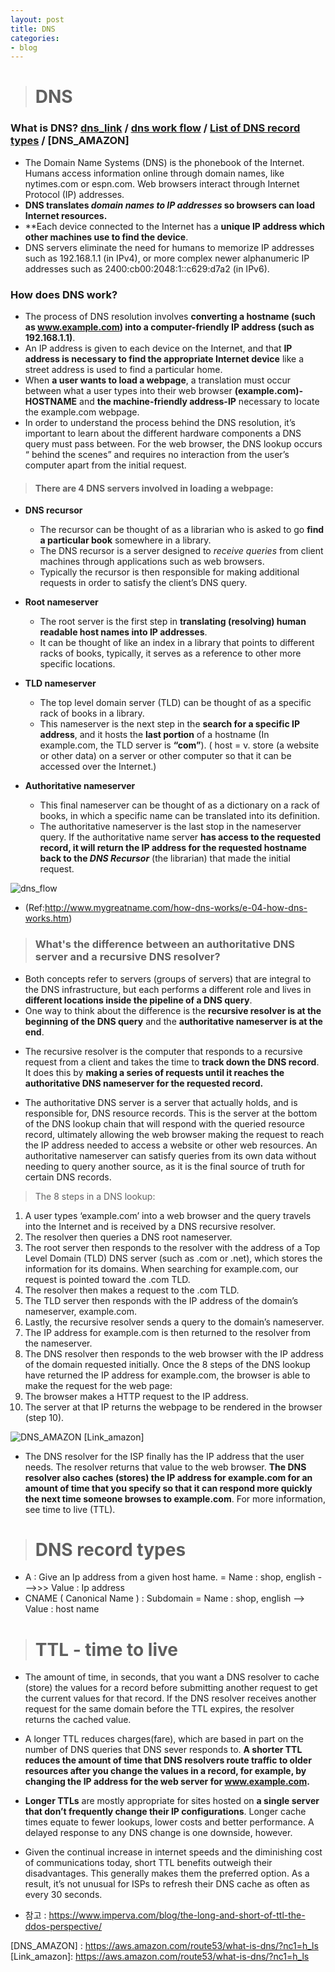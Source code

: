 ```yaml
---
layout: post
title: DNS
categories:
- blog
---
```

> # DNS

### What is DNS? [dns_link]   / [dns work flow] / [List of DNS record types]  / [DNS_AMAZON]

- The Domain Name Systems (DNS) is the phonebook of the Internet. Humans access information online through domain names, like nytimes.com or espn.com. Web browsers interact through Internet Protocol (IP) addresses. 
- **DNS translates *domain names to IP addresses* so browsers can load Internet resources.**
- **Each device connected to the Internet has a **unique IP address which other machines use to find the device**. 
- DNS servers eliminate the need for humans to memorize IP addresses such as 192.168.1.1 (in IPv4), or more complex newer alphanumeric IP addresses such as 2400:cb00:2048:1::c629:d7a2 (in IPv6).

### How does DNS work?
- The process of DNS resolution involves **converting a hostname (such as www.example.com) into a computer-friendly IP address (such as 192.168.1.1)**. 
- An IP address is given to each device on the Internet, and that **IP address is necessary to find the appropriate Internet device**  like a street address is used to find a particular home. 
- When **a user wants to load a webpage**, a translation must occur between what a user types into their web browser **(example.com)-HOSTNAME** and **the machine-friendly address-IP** necessary to locate the example.com webpage.
- In order to understand the process behind the DNS resolution, it’s important to learn about the different hardware components a DNS query must pass between. For the web browser, the DNS lookup occurs “ behind the scenes” and requires no interaction from the user’s computer apart from the initial request.

> #### There are **4 DNS servers** involved in loading a webpage:

* **DNS recursor** 
  * The recursor can be thought of as a librarian who is asked to go **find a particular book** somewhere in a library. 
  * The DNS recursor is a server designed to *receive queries* from client machines through applications such as web browsers. 
  * Typically the recursor is then responsible for making additional requests in order to satisfy the client’s DNS query.

* **Root nameserver**
  * The root server is the first step in **translating (resolving) human readable host names into IP addresses**. 
  * It can be thought of like an index in a library that points to different racks of books, typically, it serves as a reference to other more specific locations.

* **TLD nameserver**
  * The top level domain server (TLD) can be thought of as a specific rack of books in a library. 
  * This nameserver is the next step in the **search for a specific IP address**, and it hosts the **last portion** of a hostname (In example.com, the TLD server is **“com”**).   ( host = v. store (a website or other data) on a server or other computer so that it can be accessed over the Internet.)

* **Authoritative nameserver** 
  * This final nameserver can be thought of as a dictionary on a rack of books, in which a specific name can be translated into its definition.
  * The authoritative nameserver is the last stop in the nameserver query. If the authoritative name server **has access to the requested record, it will return the IP address for the requested hostname back to the *DNS Recursor*** (the librarian) that made the initial request.

![dns_flow](https://user-images.githubusercontent.com/47915302/58748641-eefd4200-84b6-11e9-897e-ecbabba77af7.png)

* (Ref:http://www.mygreatname.com/how-dns-works/e-04-how-dns-works.htm)


> ### What's the difference between an authoritative DNS server and a recursive DNS resolver?
- Both concepts refer to servers (groups of servers) that are integral to the DNS infrastructure, but each performs a different role and lives in **different locations inside the pipeline of a DNS query**. 
- One way to think about the difference is the **recursive resolver is at the beginning of the DNS query** and the **authoritative nameserver is at the end**.


* The recursive resolver is the computer that responds to a recursive request from a client and takes the time to **track down the DNS record**. It does this by **making a series of requests until it reaches the authoritative DNS nameserver for the requested record.**

* The authoritative DNS server is a server that actually holds, and is responsible for, DNS resource records. This is the server at the bottom of the DNS lookup chain that will respond with the queried resource record, ultimately allowing the web browser making the request to reach the IP address needed to access a website or other web resources. An authoritative nameserver can satisfy queries from its own data without needing to query another source, as it is the final source of truth for certain DNS records.


> The 8 steps in a DNS lookup:

1. A user types ‘example.com’ into a web browser and the query travels into the Internet and is received by a DNS recursive resolver.
2. The resolver then queries a DNS root nameserver.
3. The root server then responds to the resolver with the address of a Top Level Domain (TLD) DNS server (such as .com or .net), which stores the information for its domains. When searching for example.com, our request is pointed toward the .com TLD.
4. The resolver then makes a request to the .com TLD.
5. The TLD server then responds with the IP address of the domain’s nameserver, example.com.
6. Lastly, the recursive resolver sends a query to the domain’s nameserver.
7. The IP address for example.com is then returned to the resolver from the nameserver.
8. The DNS resolver then responds to the web browser with the IP address of the domain requested initially.
Once the 8 steps of the DNS lookup have returned the IP address for example.com, the browser is able to make the request for the web page:
9. The browser makes a HTTP request to the IP address.
10. The server at that IP returns the webpage to be rendered in the browser (step 10).


![DNS_AMAZON](https://user-images.githubusercontent.com/47915302/60474699-93d58f80-9cae-11e9-9236-f46bdef80c37.png)
[Link_amazon]


* The DNS resolver for the ISP finally has the IP address that the user needs. The resolver returns that value to the web browser. **The DNS resolver also caches (stores) the IP address for example.com for an amount of time that you specify so that it can respond more quickly the next time someone browses to example.com**. For more information, see time to live (TTL).


> # DNS record types
* A : Give an Ip address from a given host hame. = Name : shop, english --->>> Value : Ip address
* CNAME ( Canonical Name ) : Subdomain = Name : shop, english --> Value : host name


> # TTL  - time to live
* The amount of time, in seconds, that you want a DNS resolver to cache (store) the values for a record before submitting another request to get the current values for that record. If the DNS resolver receives another request for the same domain before the TTL expires, the resolver returns the cached value.
* A longer TTL reduces charges(fare), which are based in part on the number of DNS queries that DNS sever responds to. **A shorter TTL reduces the amount of time that DNS resolvers route traffic to older resources after you change the values in a record, for example, by changing the IP address for the web server for www.example.com.**


* **Longer TTLs** are mostly appropriate for sites hosted on **a single server that don’t frequently change their IP configurations**. Longer cache times equate to fewer lookups, lower costs and better performance. A delayed response to any DNS change is one downside, however.


* Given the continual increase in internet speeds and the diminishing cost of communications today, short TTL benefits outweigh their disadvantages. This generally makes them the preferred option. As a result, it’s not unusual for ISPs to refresh their DNS cache as often as every 30 seconds.

* 참고 : https://www.imperva.com/blog/the-long-and-short-of-ttl-the-ddos-perspective/



[nslookup]: http://www.steves-internet-guide.com/using-nslookup/
[dns_link]: https://www.cloudflare.com/learning/dns/what-is-dns/
[dns work flow]: http://www.mygreatname.com/how-dns-works/e-04-how-dns-works.htm
[List of DNS record types]: https://en.wikipedia.org/wiki/List_of_DNS_record_types
[DNS_AMAZON] : https://aws.amazon.com/route53/what-is-dns/?nc1=h_ls
[Link_amazon]: https://aws.amazon.com/route53/what-is-dns/?nc1=h_ls

